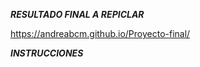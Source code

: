 ***RESULTADO FINAL A REPICLAR***

https://andreabcm.github.io/Proyecto-final/


***INSTRUCCIONES***
